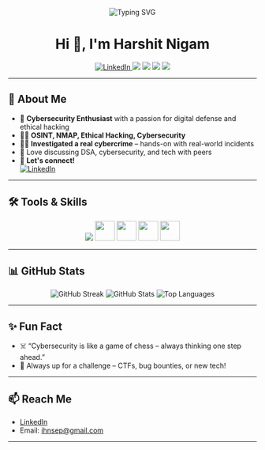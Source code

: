 <!-- Animated Name Floating at the Top -->
<p align="center">
  <img src="https://readme-typing-svg.demolab.com/?lines=Harshit+Nigam;Cybersecurity+Enthusiast;OSINT+%7C+NMAP+%7C+Ethical+Hacking;DSA+Lover+%F0%9F%94%A5;Let's+Connect+on+LinkedIn!&center=true&width=500&height=50" alt="Typing SVG" />
</p>

<h1 align="center">
  <span>Hi 👋, I'm Harshit Nigam</span>
</h1>

<p align="center">
  <a href="https://www.linkedin.com/in/harshit-nigam-cs/">
    <img src="https://img.shields.io/badge/LinkedIn-blue?style=for-the-badge&logo=linkedin" alt="LinkedIn"/>
  </a>
  <img src="https://img.shields.io/badge/Cybersecurity-%2312100E.svg?style=for-the-badge&logo=hackthebox&logoColor=white" />
  <img src="https://img.shields.io/badge/OSINT-Expert-green?style=for-the-badge" />
  <img src="https://img.shields.io/badge/NMAP-Scanner-blueviolet?style=for-the-badge" />
  <img src="https://img.shields.io/badge/ETHICAL%20HACKING-PRO-red?style=for-the-badge" />
</p>

---

## 🚀 About Me

- 🔐 **Cybersecurity Enthusiast** with a passion for digital defense and ethical hacking  
- 🕵️‍♂️ **OSINT, NMAP, Ethical Hacking, Cybersecurity**  
- 🕵️‍♀️ **Investigated a real cybercrime** – hands-on with real-world incidents  
- 💬 Love discussing DSA, cybersecurity, and tech with peers
- 🤝 **Let's connect!**  
  [![LinkedIn](https://img.shields.io/badge/harshit--nigam--cs-blue?style=flat-square&logo=linkedin)](https://www.linkedin.com/in/harshit-nigam-cs/)

---

## 🛠️ Tools & Skills

<p align="center">
  <img src="https://skillicons.dev/icons?i=linux,bash,python,git" />
  <img src="https://cdn.jsdelivr.net/gh/devicons/devicon/icons/c/c-original.svg" width="40" />
  <img src="https://cdn.jsdelivr.net/gh/devicons/devicon/icons/cplusplus/cplusplus-original.svg" width="40" />
  <img src="https://www.vectorlogo.zone/logos/hackthebox/hackthebox-icon.svg" width="40" />
  <img src="https://www.vectorlogo.zone/logos/tryhackme/tryhackme-icon.svg" width="40" />
</p>

---

## 📊 GitHub Stats

<p align="center">
  <img src="https://github-readme-streak-stats.herokuapp.com/?user=thehncoder&theme=tokyonight" alt="GitHub Streak" />
  <img src="https://github-readme-stats.vercel.app/api?username=thehncoder&show_icons=true&theme=tokyonight" alt="GitHub Stats" />
  <img src="https://github-readme-stats.vercel.app/api/top-langs/?username=thehncoder&layout=compact&theme=tokyonight" alt="Top Languages" />
</p>

---

## ✨ Fun Fact

- ☠️ “Cybersecurity is like a game of chess – always thinking one step ahead.”
- 🚦 Always up for a challenge – CTFs, bug bounties, or new tech!

---

## 📫 Reach Me

- [LinkedIn](https://www.linkedin.com/in/harshit-nigam-cs/)  
- Email: ihnsep@gmail.com

---
